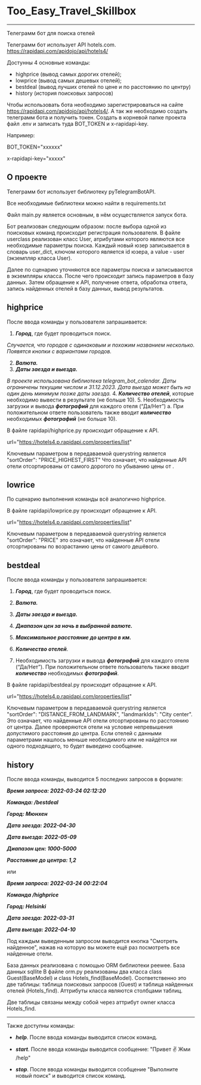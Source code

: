 <h1>Too_Easy_Travel_Skillbox</h1>

***

Телеграмм бот для поиска отелей

Телеграмм бот использует API hotels.com. https://rapidapi.com/apidojo/api/hotels4/

Достунны 4 основные команды:
- highprice (вывод самых дорогих отелей);
- lowprice (вывод самых дешевых отелей);
- bestdeal (вывод лучших отелей по цене и по расстоянию по центру)
- history (история поисковых запросов)

Чтобы использовать бота необходимо зарегистрироваться на сайте https://rapidapi.com/apidojo/api/hotels4/.
А так же необходимо создать телеграмм бота и получить токен.
Создать в корневой папке проекта файл .env и записать туда BOT_TOKEN и x-rapidapi-key.

Например:

BOT_TOKEN="xxxxxx"

x-rapidapi-key="xxxxx"

<h2>О проекте</h2>
Телеграмм бот использует библиотеку pyTelegramBotAPI.

Все необходимые библиотеки можно найти в requirements.txt

Файл main.py является основным, в нём осуществляется запуск бота.

Бот реализован следующим образом: после выбора одной из поисковых команд 
происходит регистрация пользователя. В файле userclass реализован класс
User, атрибутами которого являются все необходимые параметры поиска. Каждый новый юзер 
записывается в словарь user_dict, ключом которого является id юзера,
а value - user (экземпляр класса User).

Далее по сценарию уточняются все параметры поиска и записываются в экземпляры класса.
После чего происходит запись параметров в базу данных. Затем обращение к API, получение ответа, обработка ответа,
запись найденных отелей в базу данных, вывод результатов.



<h2>highprice</h2>


После ввода команды у пользователя запрашивается:
1. ***Город***, где будет проводиться поиск.
    

<em>Случается, что городов с одинаковым и похожим названием несколько.
Появятся кнопки с вариантами городов.</em>

2. ***Валюта.***
3. ***Даты заезда и выезда.*** 

<em>В проекте использована библиотека telegram_bot_calendar.
Даты ограничены текущим числом и 31.12.2023. Дата выезда может быть
на один день минимум позже даты заезда.</em>
4. ***Количество отелей***, которые необходимо вывести в результате (не больше 10).
5. Необходимость загрузки и вывода ***фотографий*** для каждого отеля (“Да/Нет”)
a. При положительном ответе пользователь также вводит ***количество***
необходимых ***фотографий*** (не больше 10).

В файле rapidapi/highprice.py происходит обращение к API.

url="https://hotels4.p.rapidapi.com/properties/list"

Ключевым параметром в передаваемой querystring является "sortOrder": "PRICE_HIGHEST_FIRST"
Что означает, что найденные API отели отсортированы от самого дорогого по убыванию цены от .



<h2>lowrice</h2>

По сценарию выполнения команды всё аналогично highprice.

В файле rapidapi/lowprice.py происходит обращение к API.

url="https://hotels4.p.rapidapi.com/properties/list"

Ключевым параметром в передаваемой querystring является "sortOrder": "PRICE"
это означает, что найденные API отели отсортированы по возрастанию цены от самого дешёвого.


<h2>bestdeal</h2>

После ввода команды у пользователя запрашивается:
1. ***Город***, где будет проводиться поиск.

2. ***Валюта.***
3. ***Даты заезда и выезда.*** 
4. ***Диапазон цен за ночь в выбранной валюте.***
5. ***Максимальное расстояние до центра в км.***
6. ***Количество отелей***.
7. Необходимость загрузки и вывода ***фотографий*** для каждого отеля (“Да/Нет”).
При положительном ответе пользователь также вводит ***количество***
необходимых ***фотографий***.

В файле rapidapi/bestdeal.py происходит обращение к API.

url="https://hotels4.p.rapidapi.com/properties/list"

Ключевым параметром в передаваемой querystring является "sortOrder": "DISTANCE_FROM_LANDMARK",
                 "landmarkIds": "City center".
Это означает, что найденные API отели отсортированы по расстоянию от центра.
Далее проверяются отели на условие непревышения допустимого расстояния до центра.
Если отелей с данными параметрами нашлось меньше необходимого или не найдётся ни одного подходящего, 
то будет выведено сообщение.

<h2>history</h2>


После ввода команды, выводится 5 последних запросов в формате:

***Время запроса: 2022-03-24 02:12:20***

***Команда: /bestdeal***

***Город: Мюнхен***

***Дата заезда: 2022-04-30***

***Дата выезда: 2022-05-09***

***Диапазон цен: 1000-5000***

***Расстояние до центра: 1,2***
 
или 

***Время запроса: 2022-03-24 00:22:04***

***Команда /highprice***

***Город: Helsinki***

***Дата заезда: 2022-03-31***

***Дата выезда: 2022-04-10***

Под каждым выведенным запросом выводится кнопка "Смотреть найденное",
нажав на которую вы можете ещё раз посмотреть все найденные отели.

База данных реализована с помощью ORM библиотеки peewee.
База данных sqllite
В файле orm.py реализованы два класса class Guest(BaseModel) и
class Hotels_find(BaseModel). Соответственно это две таблицы:
таблица поисковых запросов (Guest) и таблица найденных отелей (Hotels_find).
Аттрибуты класса являются столбцами таблиц. 

Две таблицы связаны между собой через аттрибут owner класса
Hotels_find.

***
Также доступны команды:

- ***help***. После ввода команды выводится список команд.

- ***start***. После ввода команды выводится сообщение:
"Привет ✌️ Жми /help"
- ***stop***. После ввода команды выводится ссобщение <im>"Выполните новый поиск"</im>
и выводится список команд.





 







